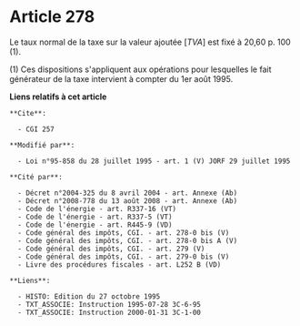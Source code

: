 # Article 278

Le taux normal de la taxe sur la valeur ajoutée [*TVA*] est fixé à 20,60 p. 100 (1).

(1) Ces dispositions s'appliquent aux opérations pour lesquelles le fait générateur de la taxe intervient à compter du 1er
août 1995.

**Liens relatifs à cet article**

	**Cite**:

	  - CGI 257

	**Modifié par**:

	  - Loi n°95-858 du 28 juillet 1995 - art. 1 (V) JORF 29 juillet 1995

	**Cité par**:

	  - Décret n°2004-325 du 8 avril 2004 - art. Annexe (Ab)
	  - Décret n°2008-778 du 13 août 2008 - art. Annexe (Ab)
	  - Code de l'énergie - art. R337-16 (VT)
	  - Code de l'énergie - art. R337-5 (VT)
	  - Code de l'énergie - art. R445-9 (VD)
	  - Code général des impôts, CGI. - art. 278-0 bis (V)
	  - Code général des impôts, CGI. - art. 278-0 bis A (V)
	  - Code général des impôts, CGI. - art. 279 (V)
	  - Code général des impôts, CGI. - art. 279-0 bis (V)
	  - Livre des procédures fiscales - art. L252 B (VD)

	**Liens**:

	  - HISTO: Edition du 27 octobre 1995
	  - TXT_ASSOCIE: Instruction 1995-07-28 3C-6-95
	  - TXT_ASSOCIE: Instruction 2000-01-31 3C-1-00
